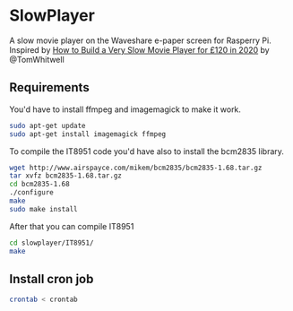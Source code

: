 # SlowPlayer
A slow movie player on the Waveshare e-paper screen for Rasperry Pi.
Inspired by [How to Build a Very Slow Movie Player for £120 in 2020](https://debugger.medium.com/how-to-build-a-very-slow-movie-player-in-2020-c5745052e4e4) by @TomWhitwell

## Requirements

You'd have to install ffmpeg and imagemagick to make it work.

```bash
sudo apt-get update
sudo apt-get install imagemagick ffmpeg
```

To compile the IT8951 code you'd have also to install the bcm2835 library.

```bash
wget http://www.airspayce.com/mikem/bcm2835/bcm2835-1.68.tar.gz                       
tar xvfz bcm2835-1.68.tar.gz
cd bcm2835-1.68
./configure
make
sudo make install
```

After that you can compile IT8951

```bash
cd slowplayer/IT8951/
make
```

## Install cron job

```bash
crontab < crontab
```
